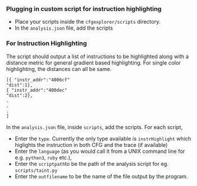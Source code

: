 ### Plugging in custom script for instruction highlighting 

- Place your scripts inside the `cfgexplorer/scripts` directory.
- In the `analysis.json` file, add the scripts 

### For Instruction Highlighting

The script should output a list of instructions to be highlighted along with a distance metric for general gradient based highlighting. For single color highlighting, the distances can all be same. 

```Example Output Format: 
[{ "instr_addr":"4006cf"
"dist":1},
{ "instr_addr":"400dec"
"dist":2},
.
.
.
]
```

In the `analysis.json` file, inside `scripts`, add the scripts.
For each script,
* Enter the `type`. Currently the only type available is `instrHighlight` which higlights the instruction in both CFG and the trace (if available)
* Enter the `language` (as you would call it from a UNIX command line for e.g. `python3`, `ruby` etc.),
* Enter the `scriptpath`to be the path of the analysis script for eg. `scripts/taint.py`
* Enter the `outfilename` to be the name of the file output by the program.



